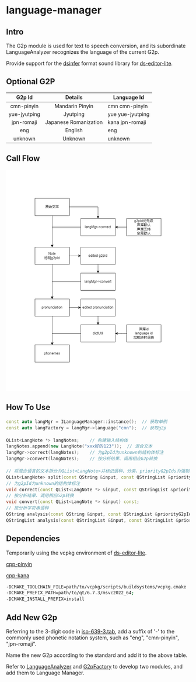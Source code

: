 # language-manager

## Intro

The G2p module is used for text to speech conversion, and its subordinate LanguageAnalyzer recognizes the language of
the
current G2p.

Provide support for the [dsinfer](https://github.com/diffscope/dsinfer/blob/main/docs/ds-spec-2.3.md) format sound
library for [ds-editor-lite](https://github.com/flutydeer/ds-editor-lite).

## Optional G2P

|    G2p Id    |        Details        | Language Id      |
|:------------:|:---------------------:|------------------|
|  cmn-pinyin  |    Mandarin Pinyin    | cmn cmn-pinyin   |
| yue-jyutping |       Jyutping        | yue yue-jyutping |
|  jpn-romaji  | Japanese Romanization | kana jpn-romaji  |
|     eng      |        English        | eng              |
|   unknown    |        Unknown        | unknown          |

## Call Flow

![Call Flow](./docs/image/g2p.png)

## How To Use

```c++
const auto langMgr = ILanguageManager::instance();  // 获取单例
const auto langFactory = langMgr->language("cmn");  // 获取g2p

QList<LangNote *> langNotes;    // 构建输入结构体
langNotes.append(new LangNote("xxx好的123"));  // 混合文本
langMgr->correct(langNotes);    // 为g2pId为unknown的结构体标注
langMgr->convert(langNotes);    // 按分析结果、调用相应G2p转换

// 将混合语言的文本拆分为QList<LangNote>并标记语种、分类，priorityG2pIds为强制优先的g2pId（下属languageAnalyzer的分析）
QList<LangNote> split(const QString &input, const QStringList &priorityG2pIds = {});
// 为g2pId为unknown的结构体标注
void correct(const QList<LangNote *> &input, const QStringList &priorityG2pIds = {}) const;
// 按分析结果、调用相应G2p转换
void convert(const QList<LangNote *> &input) const;
// 按分析字符串语种
QString analysis(const QString &input, const QStringList &priorityG2pIds = {}) const;
QStringList analysis(const QStringList &input, const QStringList &priorityG2pIds = {}) const;
```

## Dependencies

Temporarily using the vcpkg environment of [ds-editor-lite](https://github.com/flutydeer/ds-editor-lite).

[cpp-pinyin](https://github.com/wolfgitpr/cpp-pinyin)

[cpp-kana](https://github.com/wolfgitpr/cpp-kana)

```bash
-DCMAKE_TOOLCHAIN_FILE=path/to/vcpkg/scripts/buildsystems/vcpkg.cmake
-DCMAKE_PREFIX_PATH=path/to/qt/6.7.3/msvc2022_64;
-DCMAKE_INSTALL_PREFIX=install
```

## Add New G2p

Referring to the 3-digit code in [iso-639-3.tab](./docs/iso-639-3.tab), add a suffix of '-' to the commonly used
phonetic notation system, such as "eng", "cmn-pinyin", "jpn-romaji".

Name the new G2p according to the standard and add it to the above table.

Refer to [LanguageAnalyzer](./docs/LanguageAnalyzer.md) and [G2pFactory](./docs/G2pFactory.md) to develop two modules, and add
them to Language Manager.